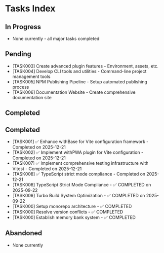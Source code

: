 # Tasks Index

## In Progress
- None currently - all major tasks completed

## Pending
- [TASK003] Create advanced plugin features - Environment, assets, etc.
- [TASK004] Develop CLI tools and utilities - Command-line project management tools
- [TASK005] NPM Publishing Pipeline - Setup automated publishing process
- [TASK006] Documentation Website - Create comprehensive documentation site

## Completed
## Completed

- [TASK001] ✅ Enhance withBase for Vite configuration framework - Completed on 2025-12-21
- [TASK002] ✅ Implement withPWA plugin for Vite configuration - Completed on 2025-12-21
- [TASK007] ✅ Implement comprehensive testing infrastructure with Vitest - Completed on 2025-12-21
- [TASK008] ✅ TypeScript strict mode compliance - Completed on 2025-12-21
- [TASK008] TypeScript Strict Mode Compliance - ✅ COMPLETED on 2025-09-22
- [TASK009] Turbo Build System Optimization - ✅ COMPLETED on 2025-09-22
- [TASK000] Setup monorepo architecture - ✅ COMPLETED
- [TASK000] Resolve version conflicts - ✅ COMPLETED
- [TASK000] Establish memory bank system - ✅ COMPLETED

## Abandoned
- None currently
